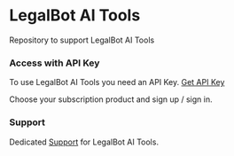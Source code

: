 # LegalBot AI Tools
Repository to support LegalBot AI Tools

### Access with API Key
To use LegalBot AI Tools you need an API Key. [Get API Key](https://law.developer.azure-api.net/products "LegalBot AI Tools API Key")

Choose your subscription product and sign up / sign in.

### Support
Dedicated [Support](https://legalbot.io/crm "LegalBot AI Tools Customer Support") for LegalBot AI Tools.
